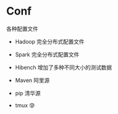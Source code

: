 # Conf
各种配置文件

* Hadoop 完全分布式配置文件

* Spark 完全分布式配置文件

* Hibench 增加了多种不同大小的测试数据

* Maven 阿里源

* pip 清华源

* tmux :cold_sweat:


